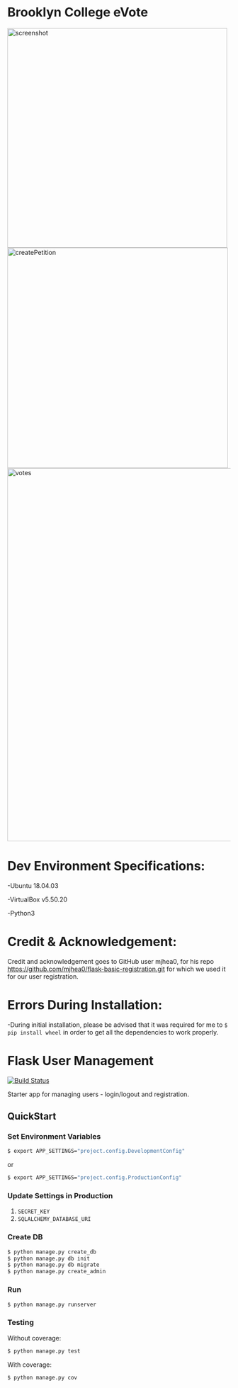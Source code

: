 # Brooklyn College eVote
<img width="496" alt="screenshot" src="https://user-images.githubusercontent.com/10848641/65827844-8a82a180-e262-11e9-9bcc-98cd4eafcf1c.png">

<img width="498" alt="createPetition" src="https://user-images.githubusercontent.com/10848641/65838085-4a0c3d80-e2cd-11e9-99a1-af29eab94e2f.png">

<img width="843" alt="votes" src="https://user-images.githubusercontent.com/10848641/65838013-44622800-e2cc-11e9-8bf1-8672a7e5aa41.png">


# Dev Environment Specifications:
-Ubuntu 18.04.03

-VirtualBox v5.50.20

-Python3 

# Credit & Acknowledgement:
Credit and acknowledgement goes to GitHub user mjhea0, for his repo https://github.com/mjhea0/flask-basic-registration.git for which we used it for our user registration. 

# Errors During Installation:
-During initial installation, please be advised that it was required for me to ```$ pip install wheel``` in order to get all the dependencies to work properly.

# Flask User Management

[![Build Status](https://travis-ci.org/mjhea0/flask-basic-registration.svg?branch=master)](https://travis-ci.org/mjhea0/flask-basic-registration)

Starter app for managing users - login/logout and registration.

## QuickStart

### Set Environment Variables

```sh
$ export APP_SETTINGS="project.config.DevelopmentConfig"
```

or

```sh
$ export APP_SETTINGS="project.config.ProductionConfig"
```

### Update Settings in Production

1. `SECRET_KEY`
1. `SQLALCHEMY_DATABASE_URI`

### Create DB

```sh
$ python manage.py create_db
$ python manage.py db init
$ python manage.py db migrate
$ python manage.py create_admin
```

### Run

```sh
$ python manage.py runserver
```

### Testing

Without coverage:

```sh
$ python manage.py test
```

With coverage:

```sh
$ python manage.py cov
```
